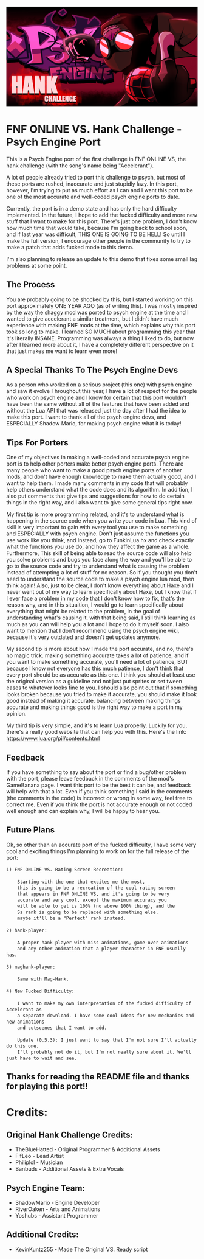 ![New Hank Banner for the Psych Engine port](https://github.com/AppleHair/HankPsychPort/blob/main/New%20Hank%20Banner%20for%20the%20Psych%20Engine%20port.png)

# FNF ONLINE VS. Hank Challenge - Psych Engine Port
This is a Psych Engine port of the first challenge in FNF ONLINE VS, the hank challenge (with the song's name being "Accelerant").

A lot of people already tried to port this challenge to psych, but most of these ports are rushed, inaccurate and 
just stupidly lazy. In this port, however, I'm trying to put as much effort as I can and I want this port to be
one of the most accurate and well-coded psych engine ports to date.

Currently, the port is in a demo state and has only the hard difficulty implemented.
In the future, I hope to add the fucked difficulty and more new stuff that I want to make for this
port. There's just one problem, I don't know how much time that would take, because I'm going 
back to school soon, and if last year was difficult, THIS ONE IS GOING TO BE HELL!
So until I make the full version, I encourage other people in the community to try to make
a patch that adds fucked mode to this demo.

I'm also planning to release an update to this demo that fixes some small lag problems at some point.

## The Process

You are probably going to be shocked by this, but I started working on this port approximately ONE YEAR AGO (as of writing this).
I was mostly inspired by the way the shaggy mod was ported to psych engine at the time and I wanted to give accelerant
a similar treatment, but I didn't have much experience with making FNF mods at the time, which explains why this port took so long
to make. I learned SO MUCH about programming this year that it's literally INSANE. Programming was always a thing I liked to do,
but now after I learned more about it, I have a completely different perspective on it that just makes me want to learn even more!

## A Special Thanks To The Psych Engine Devs

As a person who worked on a serious project (this one) with psych engine and saw it 
evolve Throughout this year, I have a lot of respect for the people who work on
psych engine and I know for certain that this port wouldn't have been the 
same without all of the features that have been added and without the Lua API that was
released just the day after I had the idea to make this port. I want to thank all of the
psych engine devs, and ESPECIALLY Shadow Mario, for making psych engine what it is today!

## Tips For Porters

One of my objectives in making a well-coded and accurate psych engine port is to help other porters make better
psych engine ports. There are many people who want to make a good psych engine ports of another mods, and don't have 
enough knowledge to make them actually good, and I want to help them. I made many comments in my code that will probably help 
others understand what the code does and its algorithm. In addition, I also put comments that give tips and suggestions for 
how to do certain things in the right way, and I also want to give some general tips right now.

My first tip is more programming related, and it's to understand what is happening in the source code when you write your code
in Lua. This kind of skill is very important to gain with every tool you use to make something and ESPECIALLY with psych engine.
Don't just assume the functions you use work like you think, and Instead, go to FunkinLua.hx and check exactly what the functions
you use do, and how they affect the game as a whole. Furthermore, This skill of being able to read the source code will also help you 
solve problems and bugs you face along the way and you'll be able to go to the source code and try to understand what is causing the 
problem instead of attempting a lot of stuff for no reason. So if you thought you don't need to understand the source code to make a 
psych engine lua mod, then think again! Also, just to be clear, I don't know everything about Haxe and I never went out of my way
to learn specifically about Haxe, but I know that if I ever face a problem in my code that I don't know how to fix, that's
the reason why, and in this situaition, I would go to learn specifically about everything that might be related to the problem, 
in the goal of understanding what's causing it. with that being said, I still think learning as much as you can will help you
a lot and I hope to do it myself soon. I also want to mention that I don't recommend using the psych engine wiki,
because it's very outdated and doesn't get updates anymore.

My second tip is more about how I made the port accurate, and no, there's no magic trick.
making something accurate takes a lot of patience, and if you want to make something accurate,
you'll need a lot of patience, BUT because I know not everyone has this much patience, I don't think that every
port should be as accurate as this one. I think you should at least use the original version as a guideline and not 
just put sprites or set tween eases to whatever looks fine to you. I should also point out that if something looks broken 
because you tried to make it accurate, you should make it look good instead of making it accurate. balancing 
between making things accurate and making things good is the right way to make a port in my opinion.

My third tip is very simple, and it's to learn Lua properly. Luckily for you, there's a really good website that
can help you with this. Here's the link:  https://www.lua.org/pil/contents.html


## Feedback

If you have something to say about the port or find a bug/other problem with the port, please leave feedback in 
the comments of the mod's GameBanana page. I want this port to be the best it can be, and feedback will help with that a lot.
Even if you think something I said in the comments (the comments in the code) is incorrect or wrong in some way, feel free to correct me. Even if you think the port is not accurate enough or not coded well enough and can explain why, I will be happy to hear you.

## Future Plans

Ok, so other than an accurate port of the fucked difficulty, I have some very 
cool and exciting things I'm planning to work on for the full release of the port:

	1) FNF ONLINE VS. Rating Screen Recreation:

		Starting with the one that excites me the most,
		this is going to be a recreation of the cool rating screen
		that appears in FNF ONLINE VS, and it's going to be very
		accurate and very cool, except the maximum accuracy you 
		will be able to get is 100% (no above 100% thing), and the
		Ss rank is going to be replaced with something else.
		maybe it'll be a "Perfect" rank instead.
		
	2) hank-player:

		A proper hank player with miss animations, game-over animations
		and any other animation that a player character in FNF usually has.

	3) maghank-player:

		Same with Mag-Hank.

	4) New Fucked Difficulty:

		I want to make my own interpretation of the fucked difficulty of Accelerant as 
		a separate download. I have some cool Ideas for new mechanics and new animations 
		and cutscenes that I want to add.
		
		Update (0.5.3): I just want to say that I'm not sure I'll actually do this one.
		I'll probably not do it, but I'm not really sure about it. We'll just have to wait and see.


## Thanks for reading the README file and thanks for playing this port!!


# Credits:

## Original Hank Challenge Credits:

* TheBlueHatted - Original Programmer & Additional Assets
* FifLeo - Lead Artist
* Philiplol - Musician
* Banbuds - Additional Assets & Extra Vocals

## Psych Engine Team:

* ShadowMario - Engine Developer
* RiverOaken - Arts and Animations
* Yoshubs - Assistant Programmer

## Additional Credits:

* KevinKuntz255 - Made The Original VS. Ready script

